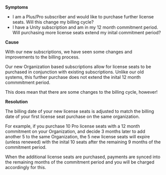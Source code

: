 
        

**Symptoms** 

*   I am a Plus/Pro subscriber and would like to purchase further license seats. Will this change my billing cycle?
*   I have a Unity subscription and am in my 12 month commitment period. Will purchasing more license seats extend my inital commitment period?

**Cause** 

With our new subscriptions, we have seen some changes and improvements to the billing process.

Our new Organization based subscriptions allow for license seats to be purchased in conjunction with existing subscriptions. Unlike our old systems, this further purchase does not extend the inital 12 month commmitment period.

This does mean that there are some changes to the billing cycle, however!

**Resolution** 

The billing date of your new license seats is adjusted to match the billing date of your first license seat purchase on the same organization.

For example, if you purchase 10 Pro license seats with a 12 month commitment on your Organization, and decide 3 months later to add another 5 to the same Organization, the 5 new license seats will expire (unless renewed) with the inital 10 seats after the remaining 9 months of the commitment period.

When the additional license seats are purchased, payments are synced into the remaining months of the commitment period and you will be charged accordingly for this.

      